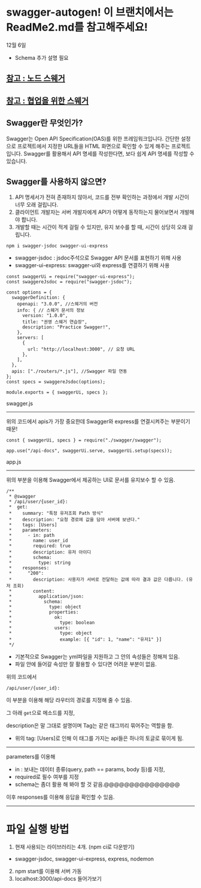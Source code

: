 # swagger-autogen! 이 브랜치에서는 ReadMe2.md를 참고해주세요!

12월 6일

- Schema 추가 설명 필요



## [참고 : 노드 스웨거](https://any-ting.tistory.com/105)

## [참고 : 협업을 위한 스웨거](https://overcome-the-limits.tistory.com/101)

## Swagger란 무엇인가?

Swagger는 Open API Specification(OAS)를 위한 프레임워크입니다. 간단한 설정으로 프로젝트에서 지정한 URL들을 HTML 화면으로 확인할 수 있게 해주는 프로젝트입니다. Swagger를 활용해서 API 명세를 작성한다면, 보다 쉽게 API 명세를 작성할 수 있습니다.

## Swagger를 사용하지 않으면?

1. API 명세서가 전혀 존재하지 않아서, 코드를 전부 확인하는 과정에서 개발 시간이 너무 오래 걸립니다.
2. 클라이언트 개발자는 서버 개발자에게 API가 어떻게 동작하는지 물어보면서 개발해야 합니다.
3. 개발할 때는 시간이 적게 걸릴 수 있지만, 유지 보수를 할 때, 시간이 상당히 오래 걸립니다.

`npm i swagger-jsdoc swagger-ui-express`

- swagger-jsdoc : jsdoc주석으로 Swagger API 문서를 표현하기 위해 사용
- swagger-ui-express: swagger-ui와 express를 연결하기 위해 사용

```
const swaggerUi = require("swagger-ui-express");
const swaggereJsdoc = require("swagger-jsdoc");

const options = {
  swaggerDefinition: {
    openapi: "3.0.0", //스웨거의 버전
    info: { // 스웨거 문서의 정보
      version: "1.0.0",
      title: "권영 스웨거 연습장",
      description: "Practice Swagger!",
    },
    servers: [
      {
        url: "http://localhost:3000", // 요청 URL
      },
    ],
  },
  apis: ["./routers/*.js"], //Swagger 파일 연동
};
const specs = swaggereJsdoc(options);

module.exports = { swaggerUi, specs };
```

swagger.js

---

위의 코드에서 apis가 가장 중요한데 Swagger와 express를 연결시켜주는 부분이기 때문!

```
const { swaggerUi, specs } = require("./swagger/swagger");

app.use("/api-docs", swaggerUi.serve, swaggerUi.setup(specs));
```

app.js

---

위의 부분을 이용해 Swagger에서 제공하는 UI로 문서를 유지보수 할 수 있음.

```
/**
 * @swagger
 * /api/user/{user_id}:
 *  get:
 *    summary: "특정 유저조회 Path 방식"
 *    description: "요청 경로에 값을 담아 서버에 보낸다."
 *    tags: [Users]
 *    parameters:
 *      - in: path
 *        name: user_id
 *        required: true
 *        description: 유저 아이디
 *        schema:
 *          type: string
 *    responses:
 *      "200":
 *        description: 사용자가 서버로 전달하는 값에 따라 결과 값은 다릅니다. (유저 조회)
 *        content:
 *          application/json:
 *            schema:
 *              type: object
 *              properties:
 *                ok:
 *                  type: boolean
 *                users:
 *                  type: object
 *                  example: [{ "id": 1, "name": "유저1" }]
 */
```

- 기본적으로 Swagger는 yml파일을 지원하고 그 안의 속성들은 정해져 있음.
- 파일 안에 들어갈 속성만 잘 활용할 수 있다면 어려운 부분이 없음.

위의 코드에서

`/api/user/{user_id}:`

이 부분을 이용해 해당 라우터의 경로를 지정해 줄 수 있음.

그 아래 `get`으로 메소드를 지정,

description은 말 그대로 설명이며 Tag는 같은 태그끼리 묶어주는 역할을 함.

- 위의 tag: [Users]로 인해 이 태그를 가지는 api들은 하나의 토글로 묶이게 됨.

---

parameters를 이용해

- in : 보내는 데이터 종류(query, path == params, body 등)를 지정,
- required로 필수 여부를 지정
- schema는 좀더 활용 해 봐야 할 것 같음.@@@@@@@@@@@@@@@

이후 responses를 이용해 응답을 확인할 수 있음.

---

# 파일 실행 방법

1. 현재 사용되는 라이브러리는 4개. (npm ci로 다운받기)

- swagger-jsdoc, swagger-ui-express, express, nodemon

2. npm start를 이용해 서버 가동
3. localhost:3000/api-docs 들어가보기
